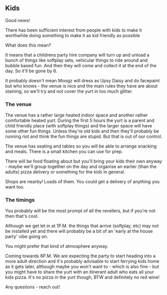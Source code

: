## Kids

Good news!

There has been sufficient interest from people with kids to make it worthwhile doing something to make it as kid friendly as possible

What does this mean?

It means that a childrens party hire company will turn up and unload a bunch of things like softplay sets, vehicular things to ride around and bubble based fun. And then they will come and collect it at the end of the day. So it'll be gone by 6.

It probably doesn't mean Moogz will dress as Upsy Daisy and do facepaint but who knows - the venue is nice and the main rules they have are about staining, so we'll try and not cover the yurt in too much glitter.

### The venue

The venue has a rather large heated indoor space and another rather comfortable heated yurt. 
During the first 5 hours the yurt is a parent and child friendly place (with softplay things) and the larger space will have some other fun things. Unless they're old kids and then they'll probably be running riot and think the fun things are stupid. But that is out of our control.

The venue has seating and tables so you will be able to arrange snacking and meals. There is a small kitchen you can use for prep.

There will be food floating about but you'll bring your kids their own anyway - maybe we'll group together on the day and organise an earlier (than the adults) pizza delivery or something for the kids in general.

Shops are nearby! Loads of them. You could get a delivery of anything you want too.


### The timings

You probably will be the most prompt of all the revellers, but if you're not then that's cool.

Although we get let in at 1P.M. the things that arrive (softplay, etc) may not be installed yet and there will probably be a bit of an 'early at the house party' vibe going on.

You might prefer that kind of atmosphere anyway.


Coming towards 6P.M. We are expecting the party to start heading into a more adult direction and it's probably advisable to start ferrying kids home as it gets later, although maybe you won't want to - which is also fine - but you might have to share the yurt with an itinerant adult who eats all your kids pizza. It's no pizza in the yurt though, BTW and definitely no red wine! 

Any questions - reach out!
